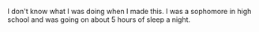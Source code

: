 I don't know what I was doing when I made this. I was a sophomore in high school and was going on about 5 hours of sleep a night.
